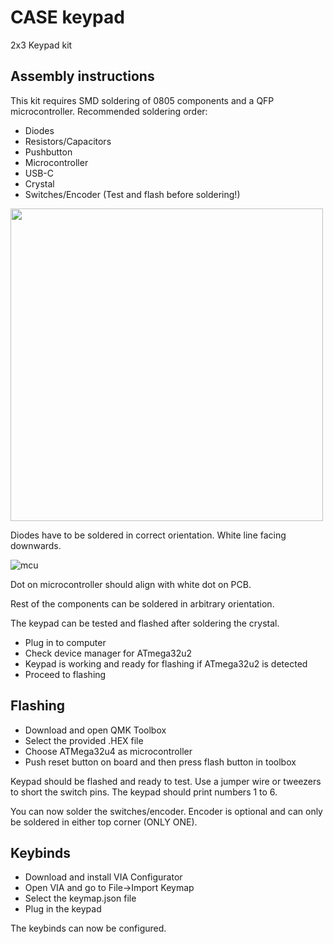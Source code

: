 # CASE keypad
2x3 Keypad kit

## Assembly instructions
This kit requires SMD soldering of 0805 components and a QFP microcontroller.
Recommended soldering order:
  - Diodes 
  - Resistors/Capacitors
  - Pushbutton
  - Microcontroller
  - USB-C 
  - Crystal 
  - Switches/Encoder (Test and flash before soldering!)
	
<img src="https://raw.githubusercontent.com/CASE-Association/CASE_keypad/main/img/diode.png" width="500">

Diodes have to be soldered in correct orientation. White line facing downwards.

![mcu](https://raw.githubusercontent.com/CASE-Association/CASE_keypad/main/img/mcu.png)

Dot on microcontroller should align with white dot on PCB.

Rest of the components can be soldered in arbitrary orientation.

The keypad can be tested and flashed after soldering the crystal.

 - Plug in to computer
 - Check device manager for ATmega32u2
 - Keypad is working and ready for flashing if ATmega32u2 is detected
 - Proceed to flashing

## Flashing
  - Download and open QMK Toolbox
  - Select the provided .HEX file
  - Choose ATMega32u4 as microcontroller
  - Push reset button on board and then press flash button in toolbox
  
Keypad should be flashed and ready to test. 
Use a jumper wire or tweezers to short the switch pins. 
The keypad should print numbers 1 to 6.

You can now solder the switches/encoder. Encoder is optional and can only be soldered in either top corner (ONLY ONE).
  
## Keybinds
  - Download and install VIA Configurator
  - Open VIA and go to File->Import Keymap
  - Select the keymap.json file
  - Plug in the keypad

The keybinds can now be configured.


	
	
	




